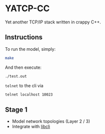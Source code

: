 # YATCP-CC

Yet another TCP/IP stack written in crappy C++.

## Instructions

To run the model, simply:

```bash
make
```

And then execute:

```bash
./test.out
```

`telnet` to the cli via

```bash
telnet localhost 10023
```


## Stage 1

* Model network topologies (Layer 2 / 3)
* Integrate with [libcli](https://github.com/magetron/libcli)
